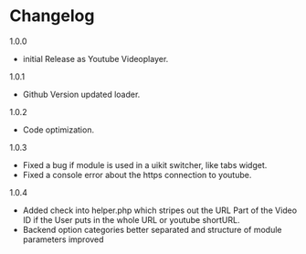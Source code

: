 # Changelog

1.0.0
- initial Release as Youtube Videoplayer.

1.0.1
- Github Version updated loader.

1.0.2
- Code optimization.

1.0.3
- Fixed a bug if module is used in a uikit switcher, like tabs widget.
- Fixed a console error about the https connection to youtube.
          
1.0.4 
- Added check into helper.php which stripes out the URL Part of the Video ID if the User puts in the whole URL or youtube shortURL.
- Backend option categories better separated and structure of module parameters improved
